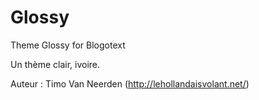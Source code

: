 Glossy
======

Theme Glossy for Blogotext

Un thème clair, ivoire.

Auteur : Timo Van Neerden (http://lehollandaisvolant.net/)
